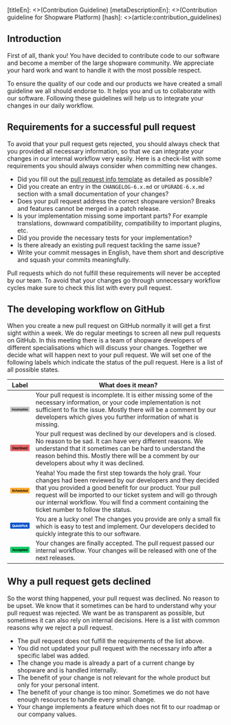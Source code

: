 [titleEn]: <>(Contribution Guideline)
[metaDescriptionEn]: <>(Contribution guideline for Shopware Platform)
[hash]: <>(article:contribution_guidelines)

## Introduction
First of all, thank you!
You have decided to contribute code to our software and become a member of the large shopware community.
We appreciate your hard work and want to handle it with the most possible respect.

To ensure the quality of our code and our products we have created a small guideline we all should endorse to.
It helps you and us to collaborate with our software.
Following these guidelines will help us to integrate your changes in our daily workflow. 

## Requirements for a successful pull request
To avoid that your pull request gets rejected, you should always check that you provided all necessary information,
so that we can integrate your changes in our internal workflow very easily.
Here is a check-list with some requirements you should always consider when committing new changes.

- Did you fill out the [pull request info template](https://github.com/shopware/platform/blob/master/.github/PULL_REQUEST_TEMPLATE.md) as detailed as possible?
- Did you create an entry in the `CHANGELOG-6.x.md` or `UPGRADE-6.x.md` section with a small documentation of your changes?
- Does your pull request address the correct shopware version? Breaks and features cannot be merged in a patch release.
- Is your implementation missing some important parts? For example translations, downward compatibility, compatibility to important plugins, etc.
- Did you provide the necessary tests for your implementation?
- Is there already an existing pull request tackling the same issue?
- Write your commit messages in English, have them short and descriptive and squash your commits meaningfully.

Pull requests which do not fulfill these requirements will never be accepted by our team.
To avoid that your changes go through unnecessary workflow cycles make sure to check this list with every pull request.

## The developing workflow on GitHub
When you create a new pull request on GitHub normally it will get a first sight within a week.
We do regular meetings to screen all new pull requests on GitHub.
In this meeting there is a team of shopware developers of different specialisations which will discuss your changes.
Together we decide what will happen next to your pull request.
We will set one of the following labels which indicate the status of the pull request. Here is a list of all possible states.

| Label                                                         |   What does it mean?                                                                                                                                                                                                                                                                                                                                     |
|---------------------------------------------------------------|----------------------------------------------------------------------------------------------------------------------------------------------------------------------------------------------------------------------------------------------------------------------------------------------------------------------------------------------------------| 
| ![GitHub label incomplete](./img/github-label-incomplete.png) | Your pull request is incomplete. It is either missing some of the necessary information, or your code implementation is not sufficient to fix the issue. Mostly there will be a comment by our developers which gives you further information of what is missing.                                                                                        |
| ![GitHub label declined](./img/github-label-declined.png)     | Your pull request was declined by our developers and is closed. No reason to be sad. It can have very different reasons. We understand that it sometimes can be hard to understand the reason behind this. Mostly there will be a comment by our developers about why it was declined.                                                                   |
| ![GitHub label scheduled](./img/github-label-scheduled.png)   | Yeaha! You made the first step towards the holy grail. Your changes had been reviewed by our developers and they decided that you provided a good benefit for our product. Your pull request will be imported to our ticket system and will go through our internal workflow. You will find a comment containing the ticket number to follow the status. |
| ![GitHub label quickpick](./img/github-label-quickpick.png)   | You are a lucky one! The changes you provide are only a small fix which is easy to test and implement. Our developers decided to quickly integrate this to our software.                                                                                                                                                                                 |
| ![GitHub label accepted](./img/github-label-accepted.png)     | Your changes are finally accepted. The pull request passed our internal workflow. Your changes will be released with one of the next releases.                                                                                                                                                                                                           |

## Why a pull request gets declined
So the worst thing happened, your pull request was declined. No reason to be upset. We know that it sometimes can be hard to understand why your pull request was rejected. We want be as transparent as possible, but sometimes it can also rely on internal decisions. Here is a list with common reasons why we reject a pull request.

- The pull request does not fulfill the requirements of the list above.
- You did not updated your pull request with the necessary info after a specific label was added.
- The change you made is already a part of a current change by shopware and is handled internally.
- The benefit of your change is not relevant for the whole product but only for your personal intent.
- The benefit of your change is too minor. Sometimes we do not have enough resources to handle every small change.
- Your change implements a feature which does not fit to our roadmap or our company values.
